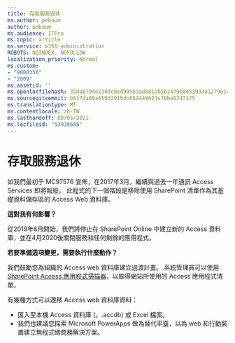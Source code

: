 ```yaml
---
title: 存取服務退休
ms.author: pebaum
author: pebaum
ms.audience: ITPro
ms.topic: article
ms.service: o365-administration
ROBOTS: NOINDEX, NOFOLLOW
localization_priority: Normal
ms.custom:
- "9000356"
- "2009"
ms.assetid: ''
ms.openlocfilehash: 32da879de230dc0ed99563ad881ab5b2479b8453933a127961a26d619e108ab9
ms.sourcegitcommit: b5f7da89a650d2915dc652449623c78be6247175
ms.translationtype: MT
ms.contentlocale: zh-TW
ms.lasthandoff: 08/05/2021
ms.locfileid: "53938686"
---
```

# <a name="access-services-retirement"></a>存取服務退休

如我們最初于 MC97576 宣佈，在2017年3月，繼續與過去一年通訊 Access Services 即將報廢。 此程式的下一個階段是移除使用 SharePoint 清單作為其基礎資料儲存區的 Access Web 資料庫。

**這對我有何影響？**

從2019年6月開始，我們將停止在 SharePoint Online 中建立新的 Access 資料庫，並在4月2020後關閉服務和任何剩餘的應用程式。

**若要準備這項變更，需要執行什麼動作？**

我們鼓勵您為組織的 Access web 資料庫建立過渡計畫。 系統管理員可以使用[SharePoint Access 應用程式掃描器](https://github.com/SharePoint/PnP-Tools/tree/master/Solutions/SharePoint.AccessApp.Scanner)，以取得網站所使用的 Access 應用程式清單。

有幾種方式可以遷移 Access web 資料庫資料：

- 匯入至本機 Access 資料庫 (。.accdb) 或 Excel 檔案。
- 我們也建議您探索 Microsoft PowerApps 做為替代平臺，以為 web 和行動裝置建立無程式碼商務解決方案。
